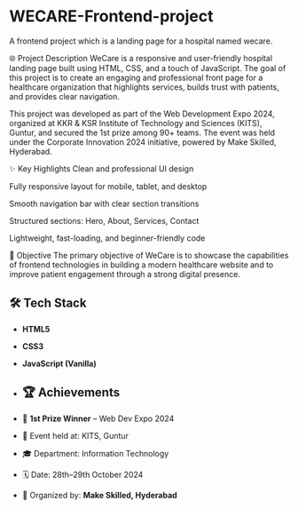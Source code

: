 # WECARE-Frontend-project
A frontend project which is a landing page for a hospital named wecare.

🌐 Project Description
WeCare is a responsive and user-friendly hospital landing page built using HTML, CSS, and a touch of JavaScript. The goal of this project is to create an engaging and professional front page for a healthcare organization that highlights services, builds trust with patients, and provides clear navigation.

This project was developed as part of the Web Development Expo 2024, organized at KKR & KSR Institute of Technology and Sciences (KITS), Guntur, and secured the 1st prize among 90+ teams. The event was held under the Corporate Innovation 2024 initiative, powered by Make Skilled, Hyderabad.

✨ Key Highlights
Clean and professional UI design

Fully responsive layout for mobile, tablet, and desktop

Smooth navigation bar with clear section transitions

Structured sections: Hero, About, Services, Contact

Lightweight, fast-loading, and beginner-friendly code

🎯 Objective
The primary objective of WeCare is to showcase the capabilities of frontend technologies in building a modern healthcare website and to improve patient engagement through a strong digital presence.

## 🛠️ Tech Stack

- **HTML5**
- **CSS3**
- **JavaScript (Vanilla)**

- ## 🏆 Achievements

- 🥇 **1st Prize Winner** – Web Dev Expo 2024
- 📍 Event held at: KITS, Guntur
- 🎓 Department: Information Technology
- 🗓️ Date: 28th–29th October 2024
- 📢 Organized by: **Make Skilled, Hyderabad**
